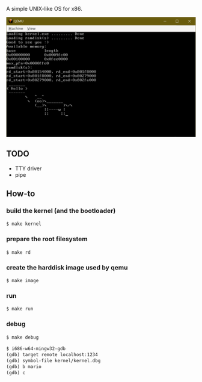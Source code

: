 A simple UNIX-like OS for x86.

![](screenshot/20220122.png)

## TODO

* TTY driver
* pipe

## How-to

### build the kernel (and the bootloader)

```
$ make kernel
```

### prepare the root filesystem

```
$ make rd
```

### create the harddisk image used by qemu

```
$ make image
```

### run

```
$ make run
```

### debug

```
$ make debug
```

```
$ i686-w64-mingw32-gdb
(gdb) target remote localhost:1234
(gdb) symbol-file kernel/kernel.dbg
(gdb) b mario
(gdb) c
```
